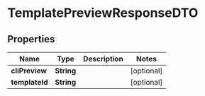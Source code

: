 
# TemplatePreviewResponseDTO

## Properties
Name | Type | Description | Notes
------------ | ------------- | ------------- | -------------
**cliPreview** | **String** |  |  [optional]
**templateId** | **String** |  |  [optional]



